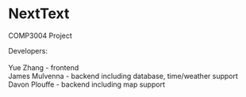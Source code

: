 # NextText
COMP3004 Project

Developers: 
<br />
<br />
Yue Zhang - frontend 
<br />
James Mulvenna - backend including database, time/weather support
<br />
Davon Plouffe - backend including map support 
